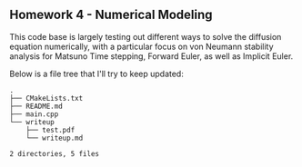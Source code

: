 ## Homework 4 - Numerical Modeling
This code base is largely testing out different ways to solve the diffusion equation numerically, with a particular focus on von Neumann stability analysis for Matsuno Time stepping, Forward Euler, as well as Implicit Euler.

Below is a file tree that I'll try to keep updated:
```
.
├── CMakeLists.txt
├── README.md
├── main.cpp
└── writeup
    ├── test.pdf
    └── writeup.md

2 directories, 5 files
```